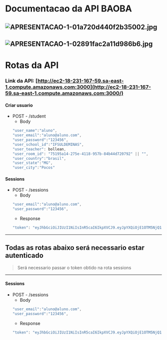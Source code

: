 # Documentacao da API BAOBA

![APRESENTACAO-1-01a720d440f2b35002.jpg](https://imgurl.me/images/2020/07/06/APRESENTACAO-1-01a720d440f2b35002.jpg)
----------
![APRESENTACAO-1-02891fac2a11d986b6.jpg](https://imgurl.me/images/2020/07/06/APRESENTACAO-1-02891fac2a11d986b6.jpg)
----------


# Rotas da API
### Link da API: [http://ec2-18-231-167-59.sa-east-1.compute.amazonaws.com:3000](http://ec2-18-231-167-59.sa-east-1.compute.amazonaws.com:3000/)
#### Criar usuario
- POST - /student
    - Body
     ```jsx
  "user_name":"aluno",
  "user_email":"aluno@aluno.com",
  "user_password":"123456",
  "user_school_id":"IFSULDEMINAS",
  "user_teacher": bollean,
  "user_room_id": "75195a14-275e-4118-957b-84b44d720792" || "",
  "user_country":"brasil",
  "user_state":"MG",
  "user_city":"Pocos"   
  ```
 #### Sessions
- POST - /sessions
    - Body
     ```jsx
    "user_email":"aluno@aluno.com",
    "user_password":"123456",
    ```
    - Response
     ```jsx
    "token": "eyJhbGciOiJIUzI1NiIsInR5caI6IkpXVCJ9.eyJpYXQiOjE1OTM5NjQ1NDcsImV4cCI6qTU5NDA1MDk0Nywic3ViIjoiYWZjMTk3OTYtZjcwNS00MGUxLThhMmUtNjI4NDJlZWNkNTdlIn0.t_QStGuS57wH23NRpZSqHJGLYgnW_tiqdX-zEQKuJjY"
    ```
----------
## Todas as rotas abaixo será necessario estar autenticado
>  Será necessario passar o token obtido na rota sessions

---

#### Sessions
- POST - /sessions
    - Body
     ```jsx
    "user_email":"aluno@aluno.com",
    "user_password":"123456",
    ```
    - Response
     ```jsx
    "token": "eyJhbGciOiJIUzI1NiIsInR5caI6IkpXVCJ9.eyJpYXQiOjE1OTM5NjQ1NDcsImV4cCI6qTU5NDA1MDk0Nywic3ViIjoiYWZjMTk3OTYtZjcwNS00MGUxLThhMmUtNjI4NDJlZWNkNTdlIn0.t_QStGuS57wH23NRpZSqHJGLYgnW_tiqdX-zEQKuJjY"
    ```